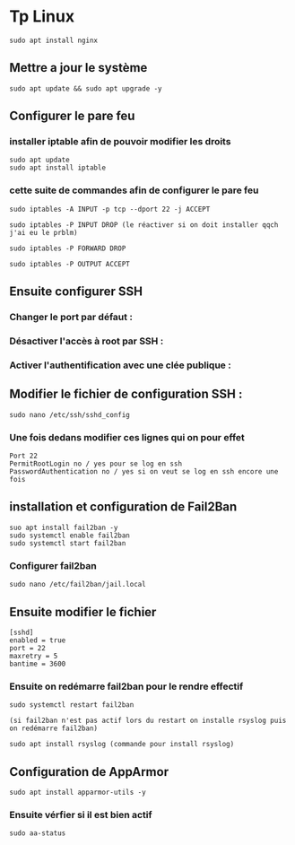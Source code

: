 # Tp Linux 

```
sudo apt install nginx
````
## Mettre a jour le système
```
sudo apt update && sudo apt upgrade -y
````
## Configurer le pare feu
### installer iptable afin de pouvoir modifier les droits  
```
sudo apt update 
sudo apt install iptable
````
### cette suite de commandes afin de configurer le pare feu 
````
sudo iptables -A INPUT -p tcp --dport 22 -j ACCEPT

sudo iptables -P INPUT DROP (le réactiver si on doit installer qqch j'ai eu le prblm)

sudo iptables -P FORWARD DROP 

sudo iptables -P OUTPUT ACCEPT
````
## Ensuite configurer SSH 
### Changer le port par défaut :
 ### Désactiver l'accès à root par SSH :
###  Activer l'authentification avec une clée publique : 


## Modifier le fichier de configuration SSH :

````
sudo nano /etc/ssh/sshd_config
````
### Une fois dedans modifier ces lignes qui on pour effet 
```
Port 22                        
PermitRootLogin no / yes pour se log en ssh               
PasswordAuthentication no / yes si on veut se log en ssh encore une fois 
```

## installation et configuration de Fail2Ban
```
suo apt install fail2ban -y
sudo systemctl enable fail2ban
sudo systemctl start fail2ban
```
### Configurer fail2ban
```
sudo nano /etc/fail2ban/jail.local
```
## Ensuite modifier le fichier 
````
[sshd]
enabled = true
port = 22
maxretry = 5
bantime = 3600
````
### Ensuite on redémarre fail2ban pour le rendre effectif 
```
sudo systemctl restart fail2ban

(si fail2ban n'est pas actif lors du restart on installe rsyslog puis on redémarre fail2ban)

sudo apt install rsyslog (commande pour install rsyslog)
````
## Configuration de AppArmor 

````
sudo apt install apparmor-utils -y
````
### Ensuite vérfier si il est bien actif 
```
sudo aa-status 
```
